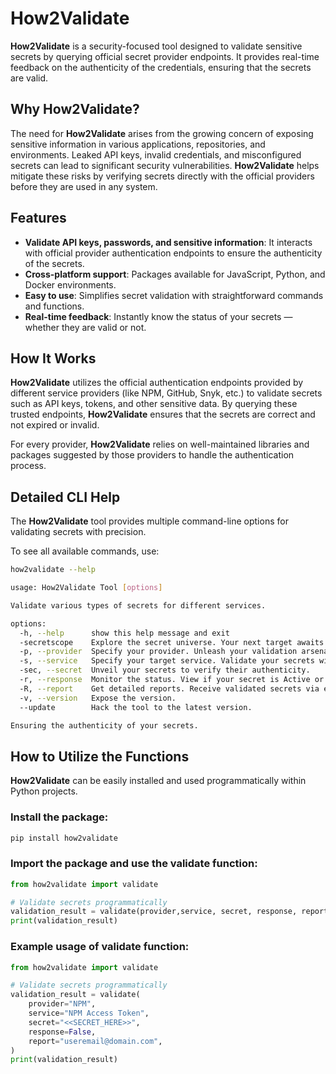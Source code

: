 # How2Validate

**How2Validate** is a security-focused tool designed to validate sensitive secrets by querying official secret provider endpoints. It provides real-time feedback on the authenticity of the credentials, ensuring that the secrets are valid.

## Why How2Validate?
The need for **How2Validate** arises from the growing concern of exposing sensitive information in various applications, repositories, and environments. Leaked API keys, invalid credentials, and misconfigured secrets can lead to significant security vulnerabilities. **How2Validate** helps mitigate these risks by verifying secrets directly with the official providers before they are used in any system.

## Features

- **Validate API keys, passwords, and sensitive information**: It interacts with official provider authentication endpoints to ensure the authenticity of the secrets.
- **Cross-platform support**: Packages available for JavaScript, Python, and Docker environments.
- **Easy to use**: Simplifies secret validation with straightforward commands and functions.
- **Real-time feedback**: Instantly know the status of your secrets — whether they are valid or not.

## How It Works

**How2Validate** utilizes the official authentication endpoints provided by different service providers (like NPM, GitHub, Snyk, etc.) to validate secrets such as API keys, tokens, and other sensitive data. By querying these trusted endpoints, **How2Validate** ensures that the secrets are correct and not expired or invalid.

For every provider, **How2Validate** relies on well-maintained libraries and packages suggested by those providers to handle the authentication process.

## Detailed CLI Help

The **How2Validate** tool provides multiple command-line options for validating secrets with precision.

To see all available commands, use:

```bash
how2validate --help

usage: How2Validate Tool [options]

Validate various types of secrets for different services.

options:
  -h, --help      show this help message and exit
  -secretscope    Explore the secret universe. Your next target awaits.
  -p, --provider  Specify your provider. Unleash your validation arsenal.
  -s, --service   Specify your target service. Validate your secrets with precision.
  -sec, --secret  Unveil your secrets to verify their authenticity.
  -r, --response  Monitor the status. View if your secret is Active or InActive.
  -R, --report    Get detailed reports. Receive validated secrets via email [Alpha Feature].
  -v, --version   Expose the version.
  --update        Hack the tool to the latest version.

Ensuring the authenticity of your secrets.
```

## How to Utilize the Functions

**How2Validate** can be easily installed and used programmatically within Python projects.

### Install the package:

```py
pip install how2validate
```

### Import the package and use the validate function:

```py
from how2validate import validate

# Validate secrets programmatically
validation_result = validate(provider,service, secret, response, report)
print(validation_result)

```

### Example usage of validate function:

```py
from how2validate import validate

# Validate secrets programmatically
validation_result = validate(
    provider="NPM",
    service="NPM Access Token",
    secret="<<SECRET_HERE>>",
    response=False,
    report="useremail@domain.com",
)
print(validation_result)

```